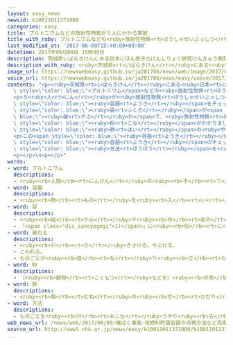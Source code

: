 ```yaml
---
layout: easy_news
newsid: k10011011371000
categories: easy
title: プルトニウムなどの放射性物質が５人にかかる事故
title_with_ruby: プルトニウムなどの<ruby>放射性物質<rt>ほうしゃせいぶっしつ</rt></ruby>が５<ruby>人<rt>にん</rt></ruby>にかかる<ruby>事故<rt>じこ</rt></ruby>
last_modified_at: '2017-06-09T15:40:00+09:00'
datetime: 2017年06月09日 15時40分
description: 茨城県いばらきけんにある日本にほん原子力げんしりょく研究けんきゅう開発かいはつ機構きこうの大洗おおあらい研究けんきゅう開発かいはつセンターで６日むいか、プルトニウムなどの放射性物質ほうしゃせいぶっしつが、仕事しごとをしていた５人にんにかかる事故じこがありました。
description_with_ruby: <ruby>茨城県<rt>いばらきけん</rt></ruby>にある<ruby>日本<rt>にほん</rt></ruby><ruby>原子力<rt>げんしりょく</rt></ruby><ruby>研究<rt>けんきゅう</rt></ruby><ruby>開発<rt>かいはつ</rt></ruby><ruby>機構<rt>きこう</rt></ruby>の<ruby>大洗<rt>おおあらい</rt></ruby><ruby>研究<rt>けんきゅう</rt></ruby><ruby>開発<rt>かいはつ</rt></ruby>センターで<ruby>６日<rt>むいか</rt></ruby>、プルトニウムなどの<ruby>放射性物質<rt>ほうしゃせいぶっしつ</rt></ruby>が、<ruby>仕事<rt>しごと</rt></ruby>をしていた５<ruby>人<rt>にん</rt></ruby>にかかる<ruby>事故<rt>じこ</rt></ruby>がありました。
image_url: https://newswebeasy.github.io/ja201706/news/web/image/2017/06/09/k10011011371000.jpg
voice_url: https://newswebeasy.github.io/ja201706/news/easy/voice/2017/06/09/k10011011371000.mp3
contents: "<p><ruby>茨城県<rt>いばらきけん</rt></ruby>にある<ruby>日本<rt>にほん</rt></ruby><ruby>原子力<rt>げんしりょく</rt></ruby><ruby>研究<rt>けんきゅう</rt></ruby><ruby>開発<rt>かいはつ</rt></ruby><ruby>機構<rt>きこう</rt></ruby>の<ruby>大洗<rt>おおあらい</rt></ruby><ruby>研究<rt>けんきゅう</rt></ruby><ruby>開発<rt>かいはつ</rt></ruby>センターで<ruby>６日<rt>むいか</rt></ruby>、<span\
  \ style=\"color: blue;\">プルトニウム</span>などの<ruby>放射性物質<rt>ほうしゃせいぶっしつ</rt></ruby>が、<ruby>仕事<rt>しごと</rt></ruby>をしていた５<ruby>人<rt>にん</rt></ruby>にかかる<ruby>事故<rt>じこ</rt></ruby>がありました。</p>\n\
  <p>５<ruby>人<rt>にん</rt></ruby>が<ruby>放射性物質<rt>ほうしゃせいぶっしつ</rt></ruby>が<ruby>入<rt>はい</rt></ruby>っている<span\
  \ style=\"color: blue;\"><ruby>容器<rt>ようき</rt></ruby></span>をチェックしようとすると<ruby>中<rt>なか</rt></ruby>の<span\
  \ style=\"color: blue;\"><ruby>袋<rt>ふくろ</rt></ruby></span>が<span style=\"color:\
  \ blue;\"><ruby>破<rt>やぶ</rt></ruby>れ</span>て、<ruby>放射性物質<rt>ほうしゃせいぶっしつ</rt></ruby>の<span\
  \ style=\"color: blue;\"><ruby>粉<rt>こな</rt></ruby></span>がかかりました。５<ruby>人<rt>にん</rt></ruby>の<ruby>体<rt>からだ</rt></ruby>を<ruby>調<rt>しら</rt></ruby>べると、<ruby>１人<rt>ひとり</rt></ruby>の<span\
  \ style=\"color: blue;\"><ruby>肺<rt>はい</rt></ruby></span>の<ruby>中<rt>なか</rt></ruby>に２<ruby>万<rt>まん</rt></ruby>２０００ベクレルの<ruby>放射性物質<rt>ほうしゃせいぶっしつ</rt></ruby>が<ruby>入<rt>はい</rt></ruby>ったことがわかりました。</p>\n\
  <p>この<span style=\"color: blue;\"><ruby>容器<rt>ようき</rt></ruby></span>は２６<ruby>年<rt>ねん</rt></ruby><ruby>前<rt>まえ</rt></ruby>からありましたが、<ruby>中<rt>なか</rt></ruby>を<ruby>調<rt>しら</rt></ruby>べたことはありませんでした。<ruby>原子力機構<rt>げんしりょくきこう</rt></ruby>は<ruby>今年<rt>ことし</rt></ruby>の２<ruby>月<rt>がつ</rt></ruby>から、８０<ruby>個<rt>こ</rt></ruby>の<span\
  \ style=\"color: blue;\"><ruby>容器<rt>ようき</rt></ruby></span>のチェックを<ruby>始<rt>はじ</rt></ruby>めています。あと５０<ruby>個<rt>こ</rt></ruby><ruby>残<rt>のこ</rt></ruby>っているため、<ruby>安全<rt>あんぜん</rt></ruby>にチェックする<span\
  \ style=\"color: blue;\"><ruby>方法<rt>ほうほう</rt></ruby></span>を<ruby>考<rt>かんが</rt></ruby>えると<ruby>言<rt>い</rt></ruby>っています。</p>\n\
  <p></p>\n<p></p>"
words:
- word: プルトニウム
  descriptions:
  - <ruby><rb>人間</rb><rt>にんげん</rt></ruby>の<ruby><rb>手</rb><rt>て</rt></ruby>で<ruby><rb>作</rb><rt>つく</rt></ruby>られた<ruby><rb>元素</rb><rt>げんそ</rt></ruby>の<ruby><rb>一</rb><rt>ひと</rt></ruby>つ。<ruby><rb>原子力</rb><rt>げんしりょく</rt></ruby>の<ruby><rb>燃料</rb><rt>ねんりょう</rt></ruby>となる。<ruby><rb>放射能</rb><rt>ほうしゃのう</rt></ruby>を<ruby><rb>持</rb><rt>も</rt></ruby>っていて、<ruby><rb>有毒</rb><rt>ゆうどく</rt></ruby>。
- word: 容器
  descriptions:
  - <ruby><rb>物</rb><rt>もの</rt></ruby>を<ruby><rb>入</rb><rt>い</rt></ruby>れるための<ruby><rb>器</rb><rt>うつわ</rt></ruby>。<ruby><rb>入</rb><rt>い</rt></ruby>れ<ruby><rb>物</rb><rt>もの</rt></ruby>。びん・つぼ・かん・はちなど。
- word: 袋
  descriptions:
  - <ruby><rb>紙</rb><rt>かみ</rt></ruby>や<ruby><rb>布</rb><rt>ぬの</rt></ruby>などで<ruby><rb>作</rb><rt>つく</rt></ruby>り、<ruby><rb>中</rb><rt>なか</rt></ruby>に<ruby><rb>物</rb><rt>もの</rt></ruby>を<ruby><rb>入</rb><rt>い</rt></ruby>れて、<ruby><rb>口</rb><rt>くち</rt></ruby>をしめるようにした<ruby><rb>入</rb><rt>い</rt></ruby>れ<ruby><rb>物</rb><rt>もの</rt></ruby>。
  - 「<span class="dic_sansyogogi">1)</span>」に<ruby><rb>似</rb><rt>に</rt></ruby>た<ruby><rb>形</rb><rt>かたち</rt></ruby>のもの。
- word: 破れる
  descriptions:
  - <ruby><rb>引</rb><rt>ひ</rt></ruby>きさける。やぶける。
  - こわれる。
  - ものごとが<ruby><rb>成</rb><rt>な</rt></ruby>り<ruby><rb>立</rb><rt>た</rt></ruby>たないで<ruby><rb>終</rb><rt>お</rt></ruby>わる。
- word: 粉
  descriptions:
  - （<ruby><rb>穀物</rb><rt>こくもつ</rt></ruby>などを）<ruby><rb>非常</rb><rt>ひじょう</rt></ruby>に<ruby><rb>細</rb><rt>こま</rt></ruby>かにくだいたもの。<ruby><rb>粉末</rb><rt>ふんまつ</rt></ruby>。
- word: 肺
  descriptions:
  - <ruby><rb>胸</rb><rt>むね</rt></ruby>の<ruby><rb>左</rb><rt>ひだり</rt></ruby>と<ruby><rb>右</rb><rt>みぎ</rt></ruby>にあって、<ruby><rb>息</rb><rt>いき</rt></ruby>を<ruby><rb>吸</rb><rt>す</rt></ruby>ったり、はいたりするはたらきをするところ。<ruby><rb>肺臓</rb><rt>はいぞう</rt></ruby>。
- word: 方法
  descriptions:
  - ものごとを<ruby><rb>行</rb><rt>おこな</rt></ruby>うやり<ruby><rb>方</rb><rt>かた</rt></ruby>。しかた。
web_news_url: /news/web/2017/06/09/被ばく事故-核燃料貯蔵容器の点検方法など見直し検討へ/
source_url: http://www3.nhk.or.jp/news/easy/k10011011371000/k10011011371000.html
...
```

